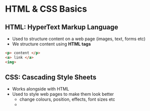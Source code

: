 # HTML & CSS Basics

## HTML: HyperText Markup Language

- Used to structure content on a web page (images, text, forms etc)
- We structure content using **HTML tags**

```html
<p> content </p>
<a> link </a>
<img>
```

## CSS: Cascading Style Sheets

- Works alongside with HTML
- Used to style web pages to make them look better
  - change colours, position, effects, font sizes etc
  - 
